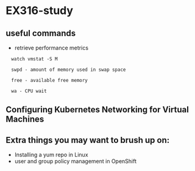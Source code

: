 # EX316-study

## useful commands

- retrieve performance metrics
```
  watch vmstat -S M

  swpd - amount of memory used in swap space

  free - available free memory

  wa - CPU wait  
```
## Configuring Kubernetes Networking for Virtual Machines


## Extra things you may want to brush up on:
- Installing a yum repo in Linux
- user and group policy management in OpenShift
